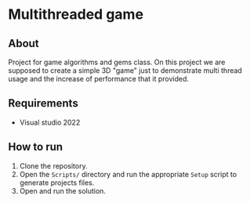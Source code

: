 # Multithreaded game

## About

Project for game algorithms and gems class. On this project we are supposed to create a simple 3D "game" just to demonstrate multi thread usage and the increase of performance that it provided.

## Requirements

- Visual studio 2022

## How to run

1. Clone the repository.
2. Open the `Scripts/` directory and run the appropriate `Setup` script to generate projects files.
3. Open and run the solution.
